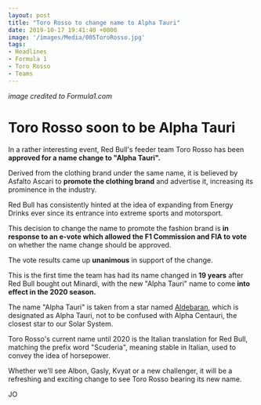```yaml
---
layout: post
title: "Toro Rosso to change name to Alpha Tauri"
date: 2019-10-17 19:41:40 +0000
image: '/images/Media/005ToroRosso.jpg'
tags:
- Headlines
- Formula 1
- Toro Rosso
- Teams
---
```


*image credited to Formula1.com*

# Toro Rosso soon to be Alpha Tauri

In a rather interesting event, Red Bull's feeder team Toro Rosso has been **approved for a name change to "Alpha Tauri".**

Derived from the clothing brand under the same name, it is believed by Asfalto Ascari to **promote the clothing brand** and advertise it, increasing its prominence in the industry. 

Red Bull has consistently hinted at the idea of expanding from Energy Drinks ever since its entrance into extreme sports and motorsport.

This decision to change the name to promote the fashion brand is **in response to an e-vote which allowed the F1 Commission and FIA to vote** on whether the name change should be approved.

The vote results came up **unanimous** in support of the change. 

This is the first time the team has had its name changed in **19 years** after Red Bull bought out Minardi, with the new "Alpha Tauri" name to come **into effect in the 2020 season.**

The name "Alpha Tauri" is taken from a star named [Aldebaran](https://en.wikipedia.org/wiki/Aldebaran "This link will take you to Wikipedia"), which is designated as Alpha Tauri, not to be confused with Alpha Centauri, the closest star to our Solar System.

Toro Rosso's current name until 2020 is the Italian translation for Red Bull, matching the prefix word "Scuderia", meaning stable in Italian, used to convey the idea of horsepower.

Whether we'll see Albon, Gasly, Kvyat or a new challenger, it will be a refreshing and exciting change to see Toro Rosso bearing its new name.

JO
